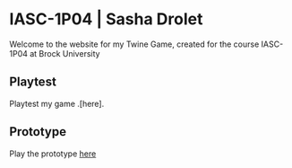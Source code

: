 # IASC-1P04 | Sasha Drolet

Welcome to the website for my Twine Game, created for the course IASC-1P04 at Brock University

## Playtest

Playtest my game .[here].

## Prototype

Play the prototype [here](prototype/TwineGamePrototype.html)

